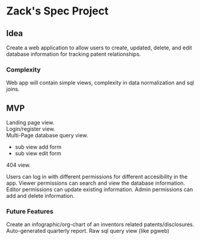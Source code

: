 # Zack's Spec Project

## Idea

Create a web application to allow users to create, updated, delete, and edit database information for tracking patent relationships. 

### Complexity

Web app will contain simple views, complexity in data normalization and sql joins.

## MVP

Landing page view.\
Login/register view.\
Multi-Page database query view.
- sub view add form
- sub view edit form

404 view.

Users can log in with different permissions for different accesibility in the app.
Viewer permissions can search and view the database information.
Editor permissions can update existing information. 
Admin permissions can add and delete information.

### Future Features

Create an infographic/org-chart of an inventors related patents/disclosures.
Auto-generated quarterly report.
Raw sql query view (like pgweb)

